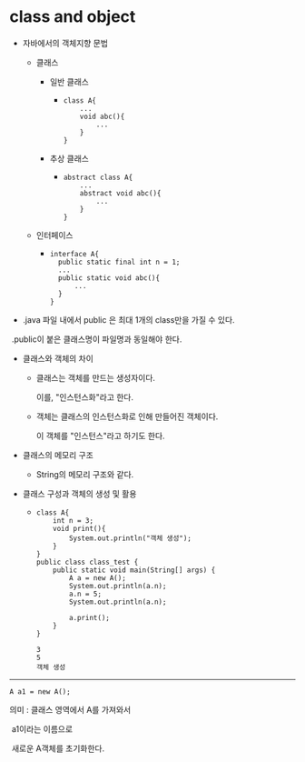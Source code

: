 # class and object

- 자바에서의 객체지향 문법

  - 클래스

    - 일반 클래스

      - ```
        class A{
        	...
        	void abc(){
        		...
        	}
        }
        ```

    - 추상 클래스

      - ```
        abstract class A{
        	...
        	abstract void abc(){
        		...
        	}
        }
        ```

  - 인터페이스

    - ```
      interface A{
      	public static final int n = 1;
      	...
      	public static void abc(){
      		...
      	}
      }
      ```

- .java 파일 내에서 public 은 최대 1개의 class만을 가질 수 있다.

​		.public이 붙은 클래스명이 파일명과 동일해야 한다.

- 클래스와 객체의 차이

  - 클래스는 객체를 만드는 생성자이다.

    이를, "인스턴스화"라고 한다.

  - 객체는 클래스의 인스턴스화로 인해 만들어진 객체이다.

    이 객체를 "인스턴스"라고 하기도 한다.

- 클래스의 메모리 구조

  - String의 메모리 구조와 같다.

- 클래스 구성과 객체의 생성 및 활용

  - ```
    class A{
        int n = 3;
        void print(){
            System.out.println("객체 생성");
        }
    }
    public class class_test {
        public static void main(String[] args) {
            A a = new A();
            System.out.println(a.n);
            a.n = 5;
            System.out.println(a.n);
    
            a.print();
        }
    }
    ```

    ```
    3
    5
    객체 생성
    ```


-----

```
A a1 = new A();
```

의미 : 클래스 영역에서 A를 가져와서

​		  a1이라는 이름으로

​		  새로운 A객체를 초기화한다.